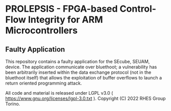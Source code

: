 # PROLEPSIS - FPGA-based Control-Flow Integrity for ARM Microcontrollers
## Faulty Application
This repository contains a faulty application for the SEcube, SEUAM, device.
The application communicate over bluethoot; 
a vulnerability has been arbitrarily inserted within the data exchange protocol (not in the bluethoot itself) that allows the exploitation of buffer overflows to launch a return oriented programming attack.

All code and material is released under LGPL v3.0 ( https://www.gnu.org/licenses/lgpl-3.0.txt ). Copyright (C) 2022 RHES Group Torino.
